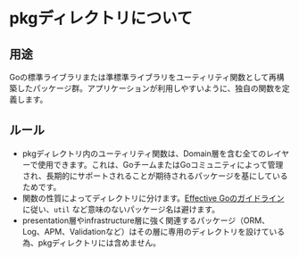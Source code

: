 # pkgディレクトリについて

## 用途
Goの標準ライブラリまたは準標準ライブラリをユーティリティ関数として再構築したパッケージ群。アプリケーションが利用しやすいように、独自の関数を定義します。

## ルール
- pkgディレクトリ内のユーティリティ関数は、Domain層を含む全てのレイヤーで使用できます。これは、GoチームまたはGoコミュニティによって管理され、長期的にサポートされることが期待されるパッケージを基にしているためです。
- 関数の性質によってディレクトリに分けます。[Effective Goのガイドライン](https://go.dev/blog/package-names)に従い、`util` など意味のないパッケージ名は避けます。
- presentation層やinfrastructure層に強く関連するパッケージ（ORM、Log、APM、Validationなど）はその層に専用のディレクトリを設けている為、pkgディレクトリには含めません。
